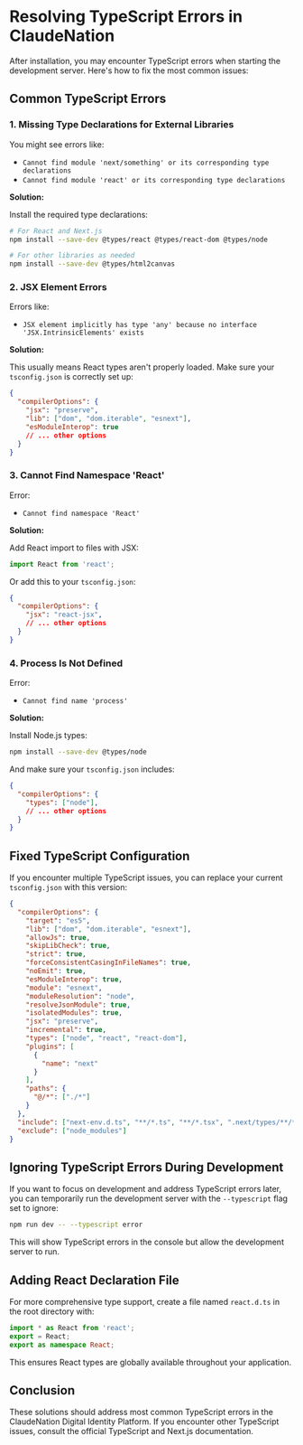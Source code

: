 # Resolving TypeScript Errors in ClaudeNation

After installation, you may encounter TypeScript errors when starting the development server. Here's how to fix the most common issues:

## Common TypeScript Errors

### 1. Missing Type Declarations for External Libraries

You might see errors like:
- `Cannot find module 'next/something' or its corresponding type declarations`
- `Cannot find module 'react' or its corresponding type declarations`

**Solution:**

Install the required type declarations:

```bash
# For React and Next.js
npm install --save-dev @types/react @types/react-dom @types/node

# For other libraries as needed
npm install --save-dev @types/html2canvas
```

### 2. JSX Element Errors

Errors like:
- `JSX element implicitly has type 'any' because no interface 'JSX.IntrinsicElements' exists`

**Solution:**

This usually means React types aren't properly loaded. Make sure your `tsconfig.json` is correctly set up:

```json
{
  "compilerOptions": {
    "jsx": "preserve",
    "lib": ["dom", "dom.iterable", "esnext"],
    "esModuleInterop": true
    // ... other options
  }
}
```

### 3. Cannot Find Namespace 'React'

Error:
- `Cannot find namespace 'React'`

**Solution:**

Add React import to files with JSX:

```typescript
import React from 'react';
```

Or add this to your `tsconfig.json`:

```json
{
  "compilerOptions": {
    "jsx": "react-jsx",
    // ... other options
  }
}
```

### 4. Process Is Not Defined

Error:
- `Cannot find name 'process'`

**Solution:**

Install Node.js types:

```bash
npm install --save-dev @types/node
```

And make sure your `tsconfig.json` includes:

```json
{
  "compilerOptions": {
    "types": ["node"],
    // ... other options
  }
}
```

## Fixed TypeScript Configuration

If you encounter multiple TypeScript issues, you can replace your current `tsconfig.json` with this version:

```json
{
  "compilerOptions": {
    "target": "es5",
    "lib": ["dom", "dom.iterable", "esnext"],
    "allowJs": true,
    "skipLibCheck": true,
    "strict": true,
    "forceConsistentCasingInFileNames": true,
    "noEmit": true,
    "esModuleInterop": true,
    "module": "esnext",
    "moduleResolution": "node",
    "resolveJsonModule": true,
    "isolatedModules": true,
    "jsx": "preserve",
    "incremental": true,
    "types": ["node", "react", "react-dom"],
    "plugins": [
      {
        "name": "next"
      }
    ],
    "paths": {
      "@/*": ["./*"]
    }
  },
  "include": ["next-env.d.ts", "**/*.ts", "**/*.tsx", ".next/types/**/*.ts"],
  "exclude": ["node_modules"]
}
```

## Ignoring TypeScript Errors During Development

If you want to focus on development and address TypeScript errors later, you can temporarily run the development server with the `--typescript` flag set to ignore:

```bash
npm run dev -- --typescript error
```

This will show TypeScript errors in the console but allow the development server to run.

## Adding React Declaration File

For more comprehensive type support, create a file named `react.d.ts` in the root directory with:

```typescript
import * as React from 'react';
export = React;
export as namespace React;
```

This ensures React types are globally available throughout your application.

## Conclusion

These solutions should address most common TypeScript errors in the ClaudeNation Digital Identity Platform. If you encounter other TypeScript issues, consult the official TypeScript and Next.js documentation. 